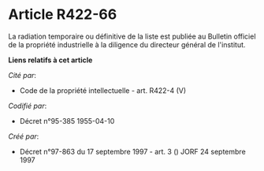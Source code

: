 # Article R422-66

La radiation temporaire ou définitive de la liste est publiée au Bulletin officiel de la propriété industrielle à la
diligence du directeur général de l'institut.

**Liens relatifs à cet article**

_Cité par_:

  - Code de la propriété intellectuelle - art. R422-4 (V)

_Codifié par_:

  - Décret n°95-385 1955-04-10

_Créé par_:

  - Décret n°97-863 du 17 septembre 1997 - art. 3 () JORF 24 septembre 1997

